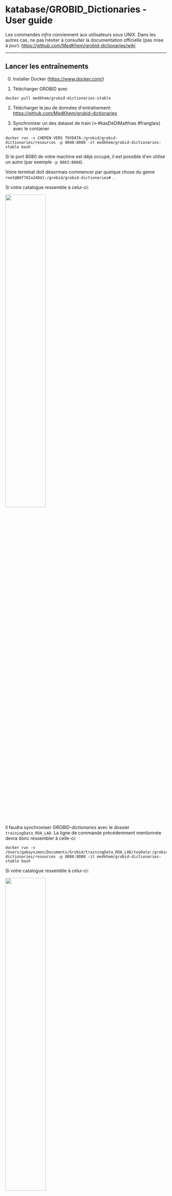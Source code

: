 # katabase/GROBID_Dictionaries - User guide


Les commandes _infra_ conviennent aux utilisateurs sous UNIX. Dans les autres cas, ne pas hésiter à consulter la documentation officielle (pas mise à jour): https://github.com/MedKhem/grobid-dictionaries/wiki

---

## Lancer les entraînements

0. Installer Docker (https://www.docker.com/)

1. Télécharger GROBID avec

```console
docker pull medkhem/grobid-dictionaries-stable
```

2. Télécharger le jeu de données d'entraînement: https://github.com/MedKhem/grobid-dictionaries

3. Synchroniser un des dataset de train (<-#kasDéDiMatthias #franglais) avec le container

```console
docker run -v CHEMIN VERS TOYDATA:/grobid/grobid-dictionaries/resources -p 8040:8080 -it medkhem/grobid-dictionaries-stable bash
```

Si le port 8080 de votre machine est déjà occupé, il est possible d'en utilise un autre (par exemple `-p 8083:8080`).

Votre terminal doit désormais commencer par quelque chose du genre `root@86f702a24041:/grobid/grobid-dictionaries# `.

Si votre catalogue ressemble à celui-ci:

<img src="https://github.com/katabase/GROBID_Dictionaries/blob/master/_images/RDA_LAD.png" width="50%">

Il faudra synchroniser _GROBID-dictionaries_ avec le dossier `trainingData_RDA_LAD`. La ligne de commande précédemment mentionnée devra donc ressembler à celle-ci:

```console
docker run -v /Users/gabaysimon/Documents/Grobid/trainingData_RDA_LAD/toyData:/grobid/grobid-dictionaries/resources -p 8080:8080 -it medkhem/grobid-dictionaries-stable bash
```

Si votre catalogue ressemble à celui-ci:

<img src="https://github.com/katabase/GROBID_Dictionaries/blob/master/_images/AUCTION.png" width="50%">

Il faudra synchroniser _GROBID-dictionaries_ avec le dossier `trainingData_AUCTION`. La ligne de commande précédemment mentionnée devra donc ressembler à celle-ci:

```console
docker run -v /Users/gabaysimon/Documents/Grobid/trainingData_AUCTION/toyData:/grobid/grobid-dictionaries/resources -p 8080:8080 -it medkhem/grobid-dictionaries-stable bash
```

4. Lancer les entraînements, l'un après l'autre

_Dictionary Segmentation_ (pour les pages)
```console
mvn generate-resources -P train_dictionary_segmentation -e
```

_Dictionary Body Segmentation_ (pour les entrées)
```console
mvn generate-resources -P train_dictionary_body_segmentation -e
```

_Lexical Entry_ (pour les sous-entrées)
```console
mvn generate-resources -P train_lexicalEntries -e
```

_Form_ (pour la première sous-entrée)

```console
mvn generate-resources -P train_form -e
```

_Sense_ (pour la seconde sous-entrée)

```console
mvn generate-resources -P train_sense -e
```

Tous les modèles sont désormais entraînés. Il faut désormais les utiliser.

---

## Web service

1. Lancer le serveur en local:

```console
mvn -Dmaven.test.skip=true jetty:run-war
```

2. Accéder au serveur: http://localhost:8080/

3. Sélectionner `Parse ful dictionary`

4. Charger le pdf

5. Cliquer sur `Submit Query`

6. Quitter l'API: Crtl+c

<img src="https://github.com/katabase/GROBID_Dictionaries/blob/master/_images/selection.png" width="50%">

---

## Transformations

Il est recommandé d'utiliser Oxygen en lançant le projet [`GROBID.xpr`](https://github.com/katabase/GROBID_Dictionaries/blob/master/GROBID.xpr), qui contient tous les scenarios pré-paramétrés.

1. Transformer le document avec [`_transformations/step_1.xsl`](https://github.com/katabase/GROBID_Dictionaries/blob/master/_transformations/step_1.xsl) (Scenario `step_1`).

2. Faire le lien avec le schema [`_schemas/schema_grobid_output.rng`](https://github.com/katabase/GROBID_Dictionaries/blob/master/_schemas/schema_grobid_output.rng). Vous pouvez recopier (en adaptant le chemin) les lignes suivantes (à placer entre les lignes 1 et 2)

```xml
<?xml-model href="../../_schemas/schema_grobid_output.rng" type="application/xml" schematypens="http://relaxng.org/ns/structure/1.0"?>
<?xml-model href="../../_schemas/schema_grobid_output.rng" type="application/xml" schematypens="http://purl.oclc.org/dsdl/schematron"?>
```

**Attention**: le contenu de `titleStmt/title` va servir à fabriquer les xml:id des `<item>`. Il doit donc correspondre au code du document.

3. Une fois le fichier XML corrigé, appliquer la feuille de style [`_transformations/step_2.xsl`](https://github.com/katabase/GROBID_Dictionaries/blob/master/_transformations/step_2.xsl) (scénario `step_2`).

4. Modifier les liens des schémas et, désormais, utiliser [`_schemas/odd_editiones.rng`](https://github.com/katabase/GROBID_Dictionaries/blob/master/_schemas/odd_editiones.rng)


---
# Créer des données d'entraînement

## CPDF

Pour créer les données d'entraînement, il nous faut des pdf. Choisissons 8 pages pour le _train_ et 2 pages pour le _test_ pour faire deux pdf distincts.

1. Découper le pdf en images

```
./cpdf -split PATH-TO.pdf -o PATH-TO-OUTPUT/%%%.pdf
```

par exemple:

```
./cpdf -split /Users/gabaysimon/Documents/Grobid/cpdf/cpdf-binaries-master/OSX-Intel/1879_02_15_ETI.pdf -o /Users/gabaysimon/Documents/Grobid/cpdf/cpdf-binaries-master/OSX-Intel/cata%%.pdf
```

2. Recomposer un pdf avec quelques images

```
./cpdf -merge -i image1.pdf image2.pdf image3.pdf -o result.pdf

```

par exemple:

```
./cpdf -merge /Users/gabaysimon/Documents/Grobid/cpdf/cpdf-binaries-master/OSX-Intel/cata09.pdf /Users/gabaysimon/Documents/Grobid/cpdf/cpdf-binaries-master/OSX-Intel/cata10.pdf -o train.pdf
```

## Entraîner le premier niveau (`dictionary-segmentation`)

0. Synchroniser son dossier avec le container docker

1. Placer les PDF dans `dictionary-segmentation/corpus/pdf`. Cette localisation n'est pas imposée par GROBID: il suffira d'ajuster le chemin plus tard dans les commandes (cf §2 juste _infra_).

2. Créer les données d'entraînement

```
java -jar /grobid/grobid-dictionaries/target/grobid-dictionaries-0.5.4-SNAPSHOT.one-jar.jar -dIn resources/dataset/dictionary-segmentation/corpus/pdf/  -dOut resources -exe createTrainingDictionarySegmentation
```

3. Les fichiers sont générés dans `toyData`.  Il faut désormais annoter les documents en TEI en mode auteur avec les balises `<headnote>` et `<body>`.

4. Les replacer dans le(s) fichier(s) de train dans `dictionary-segmentation/corpus/tei` pour le `.xml` et `dictionary-segmentation/corpus/raw` pour `.rawtext` et `.training.dictionarySegmentation`.  Faire de même pour le(s) fichier(s) de test dans `dictionary-segmentation/evaluation`

5. Lancer l'entraînement du niveau:

```
mvn generate-resources -P train_dictionary_segmentation -e
```

## Entraîner un deuxième niveau (`dictionary-body-segmentation`)


1. Créer les données d'entraînement

```
java -jar /grobid/grobid-dictionaries/target/grobid-dictionaries-0.5.4-SNAPSHOT.one-jar.jar -dIn resources/dataset/dictionary-segmentation/corpus/pdf/  -dOut resources -exe createTrainingDictionaryBodySegmentation
```

2. Les fichiers sont générés dans `toyData`.  Il faut désormais annoter les documents en TEI en mode auteur avec la balise `<entry>`

3. Les replacer dans le(s) fichier(s) de train dans `dictionary-body-segmentation/corpus/tei` pour le `.xml` et `dictionary-segmentation/corpus/raw` pour `.rawtext` et `.training.dictionarySegmentation`.  Faire de même pour le(s) fichier(s) de test dans `dictionary-body-segmentation/evaluation`

4. Lancer l'entraînement du niveau:

```
mvn generate-resources -P train_dictionary_body_segmentation -e
```

## Entraîner un troisième niveau (`lexical-entry`)


1. Créer les données d'entraînement

```
java -jar /grobid/grobid-dictionaries/target/grobid-dictionaries-0.5.4-SNAPSHOT.one-jar.jar -dIn resources/dataset/dictionary-segmentation/corpus/pdf/  -dOut resources -exe createTrainingLexicalEntry
```

2. Les fichiers sont générés dans `toyData`.  Il faut désormais annoter les documents en TEI en mode auteur avec les balises `<lemma>` et `<sense>`

3. Les replacer dans le(s) fichier(s) de train dans `lexical-entry/corpus/tei` pour le `.xml` et `lexical-entry/corpus/raw` pour `.rawtext` et `.training.dictionarySegmentation`.  Faire de même pour le(s) fichier(s) de test dans `lexical-entry/evaluation`

4. Lancer l'entraînement du niveau:

```
mvn generate-resources -P train_lexicalEntries -e
```

## Entraîner un quatrième niveau (`form`)


1. Créer les données d'entraînement

```
java -jar /grobid/grobid-dictionaries/target/grobid-dictionaries-0.5.4-SNAPSHOT.one-jar.jar -dIn resources/dataset/dictionary-segmentation/corpus/pdf/ -dOut resources -exe createTrainingForm
```

2. Les fichiers sont générés dans `toyData`.  Il faut désormais annoter les documents en TEI en mode auteur avec les balises `<name>` et `<desc>`

3. Les replacer dans le(s) fichier(s) de train dans `form/corpus/tei` pour le `.xml` et `form/corpus/raw` pour `.rawtext` et `.training.dictionarySegmentation`.  Faire de même pour le(s) fichier(s) de test dans `form/evaluation`

4. Lancer l'entraînement du niveau:

```
mvn generate-resources -P train_form -e
```

## Entraîner un cinquième niveau (`sense`)


1. Créer les données d'entraînement

```
java -jar /grobid/grobid-dictionaries/target/grobid-dictionaries-0.5.4-SNAPSHOT.one-jar.jar -dIn resources/dataset/dictionary-segmentation/corpus/pdf/ -dOut resources -exe createTrainingSense
```

2. Les fichiers sont générés dans `toyData`.  Il faut désormais annoter les documents en TEI en mode auteur avec les balises `<subSense>` et `<note>`

3. Les replacer dans le(s) fichier(s) de train dans `sense/corpus/tei` pour le `.xml` et `sense/corpus/raw` pour `.rawtext` et `.training.dictionarySegmentation`.  Faire de même pour le(s) fichier(s) de test dans `sense/evaluation`

4. Lancer l'entraînement du niveau:

```
mvn generate-resources -P train_sense -e
```





